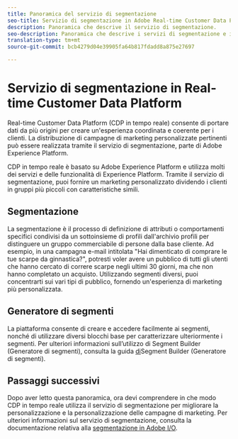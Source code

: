 ```yaml
---
title: Panoramica del servizio di segmentazione
seo-title: Servizio di segmentazione in Adobe Real-time Customer Data Platform
description: Panoramica che descrive il servizio di segmentazione.
seo-description: Panoramica che descrive i servizi di segmentazione e i segmenti sulla piattaforma dati cliente Adobe in tempo reale.
translation-type: tm+mt
source-git-commit: bcb4279d04e39905fa64b817fdadd8a875e27697

---
```



# Servizio di segmentazione in Real-time Customer Data Platform

Real-time Customer Data Platform (CDP in tempo reale) consente di portare dati da più origini per creare un&#39;esperienza coordinata e coerente per i clienti. La distribuzione di campagne di marketing personalizzate pertinenti può essere realizzata tramite il servizio di segmentazione, parte di Adobe Experience Platform.

CDP in tempo reale è basato su Adobe Experience Platform e utilizza molti dei servizi e delle funzionalità di Experience Platform. Tramite il servizio di segmentazione, puoi fornire un marketing personalizzato dividendo i clienti in gruppi più piccoli con caratteristiche simili.

## Segmentazione

La segmentazione è il processo di definizione di attributi o comportamenti specifici condivisi da un sottoinsieme di profili dall&#39;archivio profili per distinguere un gruppo commerciabile di persone dalla base cliente. Ad esempio, in una campagna e-mail intitolata &quot;Hai dimenticato di comprare le tue scarpe da ginnastica?&quot;, potresti voler avere un pubblico di tutti gli utenti che hanno cercato di correre scarpe negli ultimi 30 giorni, ma che non hanno completato un acquisto. Utilizzando segmenti diversi, puoi concentrarti sui vari tipi di pubblico, fornendo un&#39;esperienza di marketing più personalizzata.

## Generatore di segmenti

La piattaforma consente di creare e accedere facilmente ai segmenti, nonché di utilizzare diversi blocchi base per caratterizzare ulteriormente i segmenti. Per ulteriori informazioni sull’utilizzo di Segment Builder (Generatore di segmenti), consulta la guida [di](./segment-builder-guide.md)Segment Builder (Generatore di segmenti).

## Passaggi successivi

Dopo aver letto questa panoramica, ora devi comprendere in che modo CDP in tempo reale utilizza il servizio di segmentazione per migliorare la personalizzazione e la personalizzazione delle campagne di marketing. Per ulteriori informazioni sul servizio di segmentazione, consulta la documentazione relativa alla [segmentazione in Adobe I/O](https://www.adobe.io/apis/experienceplatform/home/profile-identity-segmentation/profile-identity-segmentation-services.html#!api-specification/markdown/narrative/technical_overview/segmentation/segmentation-overview.md).

